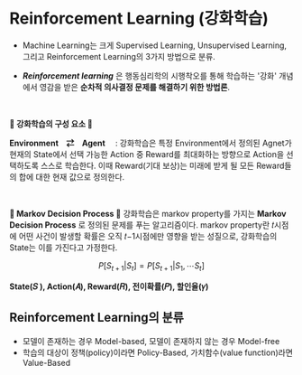 # Reinforcement Learning (강화학습)

- Machine Learning는 크게 Supervised Learning, Unsupervised Learning, 그리고 Reinforcement Learning의 3가지 방법으로 분류.

- ***Reinforcement learning*** 은 행동심리학의 시행착오를 통해 학습하는 '강화' 개념에서 영감을 받은 **순차적 의사결정 문제를 해결하기 위한 방법론**.


<br/>

**👻 강화학습의 구성 요소 👻**

 **Environment　⇄　Agent** 　: 강화학습은 특정 Environment에서 정의된 Agnet가 현재의 State에서 선택 가능한 Action 중 Reward를 최대화하는 방향으로 Action을 선택하도록 스스로 학습한다. 이때 Reward(기대 보상)는 미래에 받게 될 모든 Reward들의 합에 대한 현재 값으로 정의한다.

<br/>

**👻 Markov Decision Process 👻**
강화학습은 markov property를 가지는 **Markov Decision Process** 로 정의된 문제를 푸는 알고리즘이다. markov property란 𝑡시점에 어떤 사건이 발생할 확률은 오직 𝑡−1시점에만 영향을 받는 성질으로, 강화학습의 State는 이를 가진다고 가정한다.

$$ P[S_{t+1}|S_t] = P[S_{t+1}|S_1,⋯S_t] $$

 **State(𝑆 ), Action(𝐴), Reward(𝑅), 전이확률(𝑃), 할인율(𝛾)**


## Reinforcement Learning의 분류

- 모델이 존재하는 경우 Model-based, 모델이 존재하지 않는 경우 Model-free
- 학습의 대상이 정책(policy)이라면 Policy-Based, 가치함수(value function)라면 Value-Based

